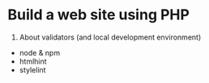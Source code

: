 # Build a web site using PHP

1. About validators (and local development environment)
  * node & npm
  * htmlhint
  * stylelint
